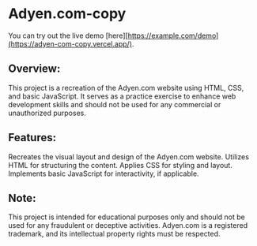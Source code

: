 # Adyen.com-copy

You can try out the live demo [here][https://example.com/demo](https://adyen-com-copy.vercel.app/).

## Overview:
This project is a recreation of the Adyen.com website using HTML, CSS, and basic JavaScript. It serves as a practice exercise to enhance web development skills and should not be used for any commercial or unauthorized purposes.

## Features:
Recreates the visual layout and design of the Adyen.com website.
Utilizes HTML for structuring the content.
Applies CSS for styling and layout.
Implements basic JavaScript for interactivity, if applicable.

## Note:
This project is intended for educational purposes only and should not be used for any fraudulent or deceptive activities.
Adyen.com is a registered trademark, and its intellectual property rights must be respected.
